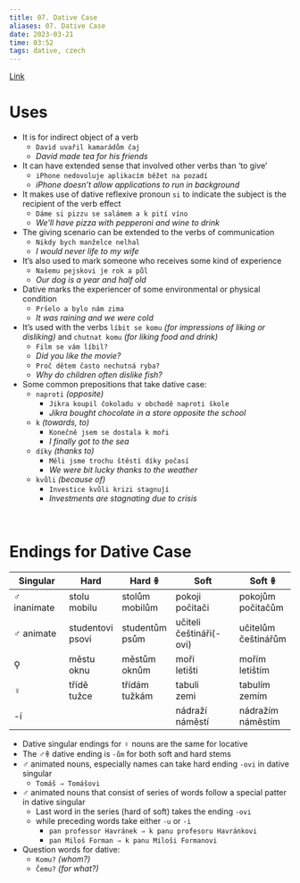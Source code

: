 ```yaml
---
title: 07. Dative Case
aliases: 07. Dative Case
date: 2023-03-21
time: 03:52
tags: dative, czech
---
```


[Link](http://cokdybysme.net/pdfs/dative.pdf)

# Uses
-   It is for indirect object of a verb
    -   `David uvařil kamarádům čaj`
    -   _David made tea for his friends_
-   It can have extended sense that involved other verbs than ‘to give’
    -   `iPhone nedovoluje aplikacím běžet na pozadí`
    -   _iPhone doesn’t allow applications to run in background_
-   It makes use of dative reflexive pronoun `si` to indicate the subject is the recipient of the verb effect
    -   `Dáme si pizzu se salámem a k pití víno`
    -   _We’ll have pizza with pepperoni and wine to drink_
-   The giving scenario can be extended to the verbs of communication
    -   `Nikdy bych manželce nelhal`
    -   _I would never life to my wife_
-   It’s also used to mark someone who receives some kind of experience
    -   `Našemu pejskovi je rok a půl`
    -   _Our dog is a year and half old_
-   Dative marks the experiencer of some environmental or physical condition
    -   `Pršelo a bylo nám zima`
    -   _It was raining and we were cold_
-   It’s used with the verbs `líbit se komu` _(for impressions of liking or disliking)_ and `chutnat komu` _(for liking food and drink)_
    -   `Film se vám líbil?`
    -   _Did you like the movie?_
    -   `Proč dětem často nechutná ryba?`
    -   _Why do children often dislike fish?_
-   Some common prepositions that take dative case:
    -   `naproti` _(opposite)_
        -   `Jikra koupil čokoladu v obchodě naproti škole`
        -   _Jikra bought chocolate in a store opposite the school_
    -   `k` _(towards, to)_
        -   `Konečně jsem se dostala k moři`
        -   _I finally got to the sea_
    -   `díky` _(thanks to)_
        -   `Měli jsme trochu štěstí díky počasí`
        -   _We were bit lucky thanks to the weather_
    -   `kvůli` _(because of)_
        -   `Investice kvůli krizi stagnuǰí`
        -   _Investments are stagnating due to crisis_

&emsp;&emsp;&emsp;

# Endings for Dative Case
| Singular    | Hard                | Hard 𖧚            | Soft                       | Soft 𖧚                 |
| ----------- | ------------------- | ----------------- | -------------------------- | ---------------------- |
| ♂ inanimate | stolu<br>mobilu     | stolům<br>mobilům | pokoji<br>počitači         | pokojům<br>počitačům   |
| ♂ animate   | studentovi<br>psovi | studentům<br>psům | učiteli<br>češtináři(-ovi) | učitelům<br>češtinářům |
| ⚲           | městu<br>oknu       | městům<br>oknům   | moři<br>letišti            | mořím<br>letištím      |
| ♀           | třídě<br>tužce      | třídám<br>tužkám  | tabuli<br>zemi             | tabulím<br>zemím       |
| -í          |                     |                   | nádraží<br>náměstí         | nádražím<br>náměstím   |

-   Dative singular endings for ♀︎ nouns are the same for locative
-   The ♂︎𖧚 dative ending is `-ům` for both soft and hard stems
-   ♂︎ animated nouns, especially names can take hard ending `-ovi` in dative singular
    -   `Tomáš ⇒ Tomášovi`
-   ♂︎ animated nouns that consist of series of words follow a special patter in dative singular
    -   Last word in the series (hard of soft) takes the ending `-ovi`
    -   while preceding words take either `-u` or `-i`
        -   `pan professor Havránek ⇒ k panu profesoru Havránkovi`
        -   `pan Miloš Forman ⇒ k panu Miloši Formanovi`
-   Question words for dative:
    -   `Komu?` _(whom?)_
    -   `Čemu?` _(for what?)_